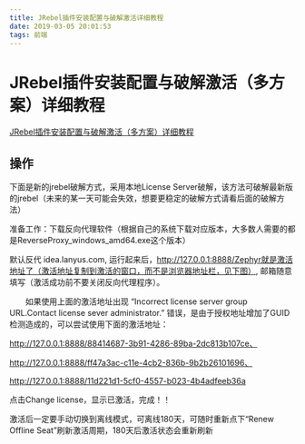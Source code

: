 ```yaml
---
title: JRebel插件安装配置与破解激活详细教程
date: 2019-03-05 20:01:53
tags: 前端
---
```


# JRebel插件安装配置与破解激活（多方案）详细教程

[JRebel插件安装配置与破解激活（多方案）详细教程](https://www.cnblogs.com/wang1024/p/7211194.html)

## 操作

<!--more-->

下面是新的jrebel破解方式，采用本地License Server破解，该方法可破解最新版的jrebel（未来的某一天可能会失效，想要更稳定的破解方式请看后面的破解方法）

准备工作：下载反向代理软件（根据自己的系统下载对应版本，大多数人需要的都是ReverseProxy_windows_amd64.exe这个版本）

默认反代 idea.lanyus.com, 运行起来后，http://127.0.0.1:8888/Zephyr就是激活地址了（激活地址复制到激活的窗口，而不是浏览器地址栏，见下图）, 邮箱随意填写（激活成功前不要关闭反向代理程序）。

　　如果使用上面的激活地址出现  “Incorrect license server group URL.Contact license sever administrator.”  错误，是由于授权地址增加了GUID检测造成的，可以尝试使用下面的激活地址：

http://127.0.0.1:8888/88414687-3b91-4286-89ba-2dc813b107ce、

http://127.0.0.1:8888/ff47a3ac-c11e-4cb2-836b-9b2b26101696、

http://127.0.0.1:8888/11d221d1-5cf0-4557-b023-4b4adfeeb36a

点击Change license，显示已激活，完成！！

激活后一定要手动切换到离线模式，可离线180天，可随时重新点下“Renew Offline Seat”刷新激活周期，180天后激活状态会重新刷新